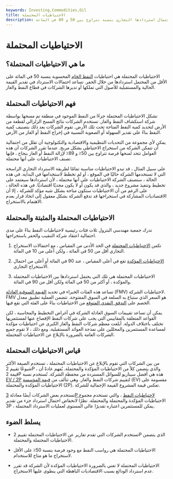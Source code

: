 ```yaml
---
keywords: Investing,Commodities,Oil
title: الاحتياطيات المحتملة
description: الاحتياطيات المحتملة هي موارد النفط والغاز التي تم تحديد احتمال استردادها التجاري بنسبة تتراوح بين 50 و 89 في المائة.
---
```


# الاحتياطيات المحتملة
## ما هي الاحتياطيات المحتملة؟

الاحتياطيات المحتملة هي احتياطيات [النفط الخام](/oil-reserves) المحسوبة بنسبة 50 في المائة على الأقل من المحتمل استردادها من خلال الحفر. تساعد احتمالات الاسترداد في تقدير القيمة الحالية والمستقبلية للأصول التي تملكها أو تديرها الشركات في قطاع النفط والغاز.

## فهم الاحتياطيات المحتملة

تشكل الاحتياطيات المحتملة جزءًا من النفط الموجود في منطقة تم مسحها بواسطة شركة استكشاف النفط والغاز. تستخدم الشركات نتائج المسح الزلزالي لقطعة من الأرض لتحديد كمية النفط المتاحة تحت تلك الأرض. تقوم الشركات بعد ذلك بتصنيف كمية النفط بناءً على تقدير السهولة أو الصعوبة النسبية في إخراج النفط أو الغاز من الأرض.

يمكن لأي مجموعة من التحديات التنظيمية والاقتصادية والتكنولوجية أن تقلل من احتمالية أن تتمكن الشركة من استخراج الاحتياطي بشكل مربح. عندما تقرر الشركات أن هذه العوامل تتحد لمنحها فرصة تتراوح بين 50٪ و 89٪ لإزالة النفط أو الغاز بنجاح ، فإنها تصنف الاحتياطيات على أنها محتملة.

على سبيل المثال ، قد تبدو الاحتياطيات مناسبة تمامًا لطريقة الاسترداد التجاري الراسخة التي لا تستخدمها الشركة حاليًا في الموقع ، أو لم تخطط لاستخدامها في البداية. في هذه الحالة ، ستصنف الشركة الاحتياطيات على أنها محتملة ، لأن استردادها سيعتمد على تخطيط وتنفيذ مشروع جديد ، والذي قد يكون أو لا يكون مجديًا اقتصاديًا. في هذه الحالة ، على الرغم من أن الاحتياطيات ستكون متاحة بشكل شبه مؤكد للشركة ، إلا أن الاقتصاديات المشاركة في استخراجها قد تدفع الشركة بشكل معقول إلى اتخاذ قرار بعدم الاهتمام بالاستخراج.

## الاحتياطيات المحتملة والمثبتة والمحتملة

تدرك جمعية مهندسي البترول ثلاث فئات رئيسية لاحتياطيات النفط بناءً على مدى احتمالية اعتقاد شركة التنقيب والحفر باستخراجها.

1. تكمن [الاحتياطيات المحتملة](/possible-reserves) في الحد الأدنى من المقياس ، مع احتمالات الاستخراج التجاري أقل من 50 في المائة ، ولكن أعلى من 10 في المائة.

1. [الاحتياطيات المؤكدة](/proved-reserves) تقع في أعلى المقياس ، عند 90 في المائة أو أعلى من احتمال الاستخراج التجاري.

1. الاحتياطيات المحتملة هي تلك التي يحتمل استردادها بين الاحتياطيات المحتملة والمؤكدة ، أو أكثر من 50 في المائة ولكن أقل من 90 في المائة.

تساعد هذه الفئات الخبراء في تحديد [القيمة السوقية العادلة](/fairmarketvalue) (FMV) لاحتياطيات الشركة. FMV هو السعر الذي ستباع به السلعة في السوق المفتوحة. تتضمن العملية تطبيق معدل الخصم على [التدفق النقدي المتوقع](/cashflow) من الاحتياطيات بناءً على الفئة التي تقع فيها.

يمكن أن تساعد تقييمات السوق العادلة الشركة في أغراض التخطيط والمحاسبة ، لكن القواعد المتعلقة بالمقاييس التي يجب على شركات النفط الإفصاح عنها لمستثمريها تختلف باختلاف الدولة. أبلغت معظم شركات النفط والغاز الكبرى عن احتياطيات مؤكدة لمساعدة المستثمرين والمحللين على نمذجة العوائد المستقبلية. ومع ذلك ، لا تقوم جميع الشركات العامة بالضرورة بالإبلاغ عن الاحتياطيات المحتملة.

## قياس الاحتياطيات المحتملة

من بين الشركات التي تقوم بالإبلاغ عن الاحتياطيات المحتملة ، تستخدم الصيغة الأكثر شيوعًا تقييم 2P ، والذي يتضمن كلاً من الاحتياطيات المؤكدة والمحتملة. يُفهم عادةً أن قيمة 2P هذه هي أفضل سيناريو للسوائل المستردة من محفظة الشركة. تُستخدم نسبة [EV / 2P](/ev-2p-ratio) لتقييم شركات النفط والغاز. وهي تتألف من [قيمة المؤسسة](/enterprisevalue) (EV) مقسومة على الاحتياطيات المؤكدة والمحتملة (2P). تعكس قيمة المشروع القيمة الإجمالية للشركة.

تستخدم بعض الشركات أيضًا معادلة [3P لاحتياطيات النفط](/3p) ، والتي تستخدم مجموع الاحتياطيات المؤكدة والمحتملة والمحتملة. نظرًا لانخفاض احتمال استرداد جزء من تقدير 3P ، يمكن للمستثمرين اعتباره تقديرًا عالي المستوى لعمليات الاسترداد المحتملة.

## يسلط الضوء

- تستخدم الشركات التي تقدم تقارير عن الاحتياطيات المحتملة تقييم 2P الذي يتضمن الاحتياطيات المحتملة والمحتملة.

- الاحتياطيات المحتملة هي رواسب النفط مع وجود فرصة بنسبة 50٪ على الأقل لاستخراج ما هو متاح للاستخدام.

- الاحتياطيات المحتملة لا تعني بالضرورة الاحتياطيات المؤكدة لأن الشركة قد تقرر عدم استرداد الودائع بسبب الاقتصاديات الباهظة التي ينطوي عليها الاستخراج.

